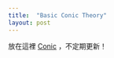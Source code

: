```yaml
---
title:  "Basic Conic Theory"
layout: post
---
```


放在這裡 [Conic][Conic] ，不定期更新！

[Conic]:http://lii4.github.io/Conic.pdf


